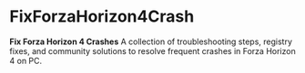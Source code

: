 # FixForzaHorizon4Crash
**Fix Forza Horizon 4 Crashes**   A collection of troubleshooting steps, registry fixes, and community solutions to resolve frequent crashes in Forza Horizon 4 on PC.
